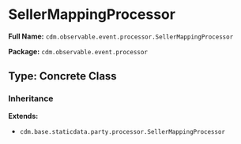 # SellerMappingProcessor

**Full Name:** `cdm.observable.event.processor.SellerMappingProcessor`

**Package:** `cdm.observable.event.processor`

## Type: Concrete Class

### Inheritance

**Extends:**
- `cdm.base.staticdata.party.processor.SellerMappingProcessor`

